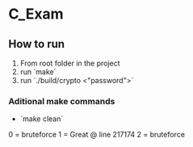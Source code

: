 # C_Exam

## How to run
1. From root folder in the project
2. run ´make´
3. run ´./build/crypto <"password">´

### Aditional make commands
- ´make clean´


0 = bruteforce
1 = Great @ line 217174
2 = bruteforce
